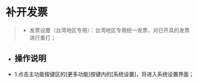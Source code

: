 # 补开发票  
> * 发票设置（台湾地区专用）：台湾地区专用统一发票，对已开具的发票进行重打；  

* ## 操作说明
* 1.点击主功能按键区的[更多功能]按键内的[系统设置]，将进入系统设置界面；  